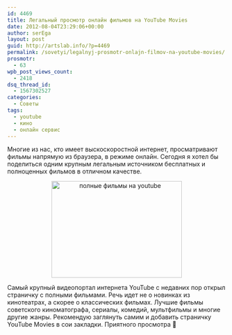 ```yaml
---
id: 4469
title: Легальный просмотр онлайн фильмов на YouTube Movies
date: 2012-08-04T23:29:06+00:00
author: serEga
layout: post
guid: http://artslab.info/?p=4469
permalink: /sovetyi/legalnyj-prosmotr-onlajn-filmov-na-youtube-movies/
prosmotr:
  - 63
wpb_post_views_count:
  - 2418
dsq_thread_id:
  - 1567302527
categories:
  - Советы
tags:
  - youtube
  - кино
  - онлайн сервис
---
```

Многие из нас, кто имеет выскоскоростной интернет, просматривают фильмы напрямую из браузера, в режиме онлайн. Сегодня я хотел бы поделиться одним крупным легальным источником бесплатных и полноценных фильмов в отличном качестве.

<center>
  <a href="http://img.artslab.info/youtube_movies.jpg"><img src="http://img.artslab.info/youtube_movies-300x223.jpg" alt="полные фильмы на youtube" title="youtube_movies" width="300" height="223" class="aligncenter size-medium wp-image-4880" srcset="http://img.artslab.info/youtube_movies-300x223.jpg 300w, http://img.artslab.info/youtube_movies-1024x762.jpg 1024w, http://img.artslab.info/youtube_movies.jpg 1339w" sizes="(max-width: 300px) 100vw, 300px" /></a>
</center>

Самый крупный видеопортал интернета YouTube с недавних пор открыл страничку с полными фильмами. Речь идет не о новинках из кинотеатрах, а скорее о классических фильмах. Лучшие фильмы советского киноматографа, сериалы, комедий, мультфильмы и многие другие жанры. Рекомендую заглянуть самим и добавить страничку YouTube Movies в сои закладки. Приятного просмотра 🙂